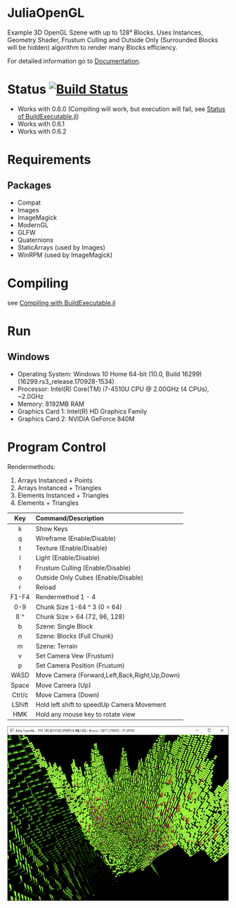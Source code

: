 [statusPic]: status.png "128³ Blocks"

# JuliaOpenGL

Example 3D OpenGL Szene with up to 128³ Blocks. Uses Instances, Geometry Shader, Frustum Culling and Outside Only (Surrounded Blocks will be hidden) algorithm to render many Blocks efficiency.

For detailed information go to [Documentation](https://gilga.github.io/JuliaOpenGL/).

# Status [![Build Status](https://travis-ci.org/Gilga/JuliaOpenGL.svg?branch=master)](https://travis-ci.org/Gilga/JuliaOpenGL)
* Works with 0.6.0 (Compiling will work, but execution will fail, see [Status of BuildExecutable.jl](https://github.com/Gilga/BuildExecutable.jl#status))
* Works with 0.6.1
* Works with 0.6.2

# Requirements
## Packages
* Compat
* Images
* ImageMagick
* ModernGL
* GLFW
* Quaternions
* StaticArrays (used by Images)
* WinRPM (used by ImageMagick)

# Compiling
see [Compiling with BuildExecutable.jl](https://github.com/Gilga/BuildExecutable.jl#compiling)

# Run
## Windows
* Operating System: Windows 10 Home 64-bit (10.0, Build 16299) (16299.rs3_release.170928-1534)
* Processor: Intel(R) Core(TM) i7-4510U CPU @ 2.00GHz (4 CPUs), ~2.0GHz
* Memory: 8192MB RAM
* Graphics Card 1: Intel(R) HD Graphics Family
* Graphics Card 2: NVIDIA GeForce 840M

# Program Control
Rendermethods: 
1. Arrays Instanced + Points
2. Arrays Instanced + Triangles
3. Elements Instanced + Triangles
4. Elements + Triangles

| Key   | Command/Description
|:-----:| :---
|  k    | Show Keys
|  q    | Wireframe (Enable/Disable)     
|  t    | Texture (Enable/Disable)
|  l    | Light (Enable/Disable)
|  f    | Frustum Culling (Enable/Disable)
|  o    | Outside Only Cubes (Enable/Disable)
|  r    | Reload
|F1-F4  | Rendermethod 1 - 4
| 0-9   | Chunk Size 1-64 ^ 3 (0 = 64)
| ß´^   | Chunk Size > 64 (72, 96, 128)
|  b    | Szene: Single Block
|  n    | Szene: Blocks (Full Chunk)
|  m    | Szene: Terrain
|  v    | Set Camera Vew (Frustum)
|  p    | Set Camera Position (Frustum)
| WASD  | Move Camera (Forward,Left,Back,Right,Up,Down)
|Space  | Move Camera (Up)
|Ctrl/c | Move Camera (Down)
|LShift | Hold left shift to speedUp Camera Movement
| HMK   | Hold any mouse key to rotate view

![statusPic][statusPic]
